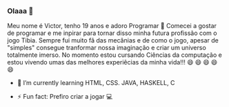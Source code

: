 ### Olaaa 👋
Meu nome é Victor, tenho 19 anos e adoro Programar 🤪
Comecei a gostar de programar e me inpirar para tornar disso minha futura profissão com o jogo Tibia. Sempre fui muito fã das mecânias e de como o jogo, apesar de "simples" consegue tranformar nossa imaginação e criar um universo totalmente imerso.
No momento estou cursando Ciências da computação e estou vivendo umas das melhores experiêcias da minha vida!!! 
😄 😄 😄 😄 😄

- 🌱 I’m currently learning
HTML, CSS. JAVA, HASKELL, C

- ⚡ Fun fact:
Prefiro criar a jogar 💻
<!--
**victorrequia/victorrequia** is a ✨ _special_ ✨ repository because its `README.md` (this file) appears on your GitHub profile.

Here are some ideas to get you started:

- 🔭 I’m currently working on ...
- 🌱 I’m currently learning ...
- 👯 I’m looking to collaborate on ...
- 🤔 I’m looking for help with ...
- 💬 Ask me about ...
- 📫 How to reach me: ...
- 😄 Pronouns: ...
- ⚡ Fun fact: ...
-->
